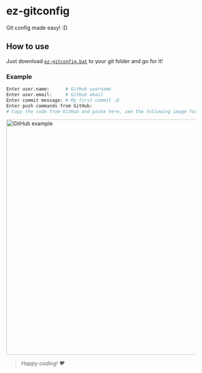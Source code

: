 # ez-gitconfig
Git config made easy! :D

## How to use
Just download [`ez-gitconfig.bat`](https://raw.githubusercontent.com/hitorigoto/ez-gitconfig/main/ez-gitconfig.bat) to your git folder and go for it!

### Example
```sh
Enter user.name:      # GitHub username
Enter user.email:     # GitHub email
Enter commit message: # My first commit :D
Enter push commands from GitHub:
# Copy the code from GitHub and paste here, see the following image for an example...
```
<img width="627" alt="GitHub example" src="https://user-images.githubusercontent.com/118036741/202149316-e622e101-4a0e-4eff-93d9-c741b932e8ee.png">

> *Happy coding! ❤️* 
